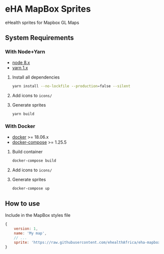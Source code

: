 # eHA MapBox Sprites

eHealth sprites for Mapbox GL Maps

## System Requirements

### With Node+Yarn

- [node 8.x](https://nodejs.org/en/blog/release/v8.17.0/)
- [yarn 1.x](https://yarnpkg.com/)

1. Install all dependencies

    ```bash
    yarn install --no-lockfile --production=false --silent
    ```

2. Add icons to `icons/`

3. Generate sprites

    ```bash
    yarn build
    ```

### With Docker

- [docker](https://docs.docker.com/engine/install/) >= 18.06.x
- [docker-compose](https://docs.docker.com/compose/install/) >= 1.25.5

1. Build container

    ```bash
    docker-compose build
    ```

2. Add icons to `icons/`

3. Generate sprites

    ```bash
    docker-compose up
    ```

## How to use

Include in the MapBox styles file

```javascript
{
    version: 1,
    name: 'My map',
    // ...
    sprite: 'https://raw.githubusercontent.com/ehealthAfrica/eha-mapbox-sprites/master/dist/eha-mapping',
}
```
